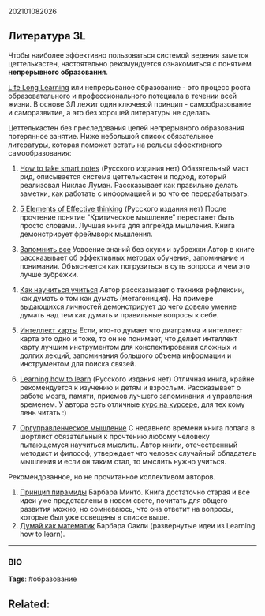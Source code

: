 202101082026
## Литература 3L
Чтобы наиболее эффективно пользоваться системой ведения заметок цеттелькастен, настоятельно рекомундуется ознакомиться с понятием **непрерывного образования**.

[Life Long Learning](https://ru.wikipedia.org/wiki/Непрерывное_образование) или непрерываное образование - это процесс роста образовательного и профессионального потециала в течении всей жизни. В основе 3Л лежит один ключевой принцип - самообразование и саморазвитие, а это без хорошей литературы не сделать. 

Цеттелькастен без преследования целей непрерывного образования потерянное занятие. Ниже небольшой список обязательное литературы, которая поможет встать на рельсы эффективного самообразования:

1. [How to take smart notes](https://www.amazon.com/How-Take-Smart-Notes-Nonfiction-ebook/dp/B06WVYW33Y/ref=sr_1_1?crid=AII25HSF0J4V&dchild=1&keywords=how+to+take+smart+notes&qid=1610768325&sprefix=how+to+take%2Caps%2C298&sr=8-1) (Русского издания нет)
Обазятельный маст рид, описывается система цеттелькастен и подход, который реализовал Никлас Луман. Рассказывает как правильно делать заметки, как работать с информацией и во что ее перерабатывать. 

2. [5 Elements of Effective thinking](https://www.amazon.com/5-Elements-Effective-Thinking/dp/0691156662/ref=sr_1_1?crid=1FOP2DENQMX32&dchild=1&keywords=5+elements+of+effective+thinking&qid=1610768359&sprefix=5+elements%2Caps%2C260&sr=8-1) (Русского издания нет)
После прочтение понятие "Критическое мышление" перестанет быть просто словами. Лучшая книга для апгрейда мышления. Книга демонстрирует фреймворк мышления.

3. [Запомнить все](https://www.litres.ru/genri-rediger/zapomnit-vse-usvoenie-znaniy-bez-skuki-i-zubrezhki/) Усвоение знаний без скуки и зубрежки
Автор в книге рассказывает об эффективных методах обучения, запоминание и понимания. Объясняется как погрузиться в суть вопроса и чем это лучше зубрежки.

4. [Как научиться учиться](https://www.litres.ru/ulrih-bozer/kak-nauchitsya-uchitsya/)
Автор рассказывает о технике рефлексии, как думать о том как думать (метагониция). На примере выдающихся личностей демонстрирует до чего довело умение думать над тем как думать и правильные вопросы к себе.

5. [Интеллект карты](https://www.litres.ru/toni-buzen/intellekt-karty/)
Если, кто-то думает что диаграмма и интеллект карта это одно и тоже, то он не понимает, что делает интеллект карту лучшим инструментом для конспектирования сложных и долгих лекций, запоминания большого объема информации и инструментом для поиска связей.

6. [Learning how to learn](https://www.amazon.com/Learning-How-Learn-Spending-Studying/dp/0143132547/ref=sr_1_1?crid=36H04PA7TFMQV&dchild=1&keywords=learning+how+to+learn&qid=1610768637&sprefix=learning+how+to%2Caps%2C267&sr=8-1) (Русского издания нет)
Отличная книга, крайне рекомендуется к изучению и детям и взрослым. Рассказывает о работе мозга, памяти, приемов лучшего запоминания и управления временем. У автора есть отличные [курс на курсере](https://www.coursera.org/learn/learning-how-to-learn), для тех кому лень читать :)

7. [Оргуправленческое мышление](https://www.litres.ru/georgiy-schedrovickiy/orgupravlencheskoe-myshlenie-ideologiya-metodologiya-tehnologiya/)
С недавнего времени книга попала в шортлист обязательный к прочтению любому человеку пытающемуся научиться мыслить. Автор книги, отечественный методист и философ, утверждает что человек случайный обладатель мышления и если он таким стал, то мыслить нужно учиться.

Рекомендованное, но не прочитанное коллективом авторов.
1. [Принцип пирамиды](https://www.litres.ru/barbara-minto/princip-piramidy-minto-r-zolotye-pravila-myshleniya-delovogo/) Барбара Минто.
Книга достаточно старая и все идеи уже представлены в новом свете, почитать для общего развития можно, но сомневаюсь, что она ответит на вопросы, которые был уже освещены в списке выше.
3. [Думай как математик](https://www.litres.ru/barbara-oakli/dumay-kak-matematik-kak-reshat-lubye-zadachi-bystree-i-effektivnee/) Барбара Оакли (развернутые идеи из Learning how to learn).

---
### BIO
**Tags**: #образование 

**Related**:
- 